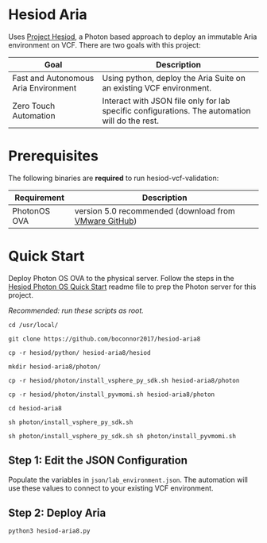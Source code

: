 # Hesiod Aria
Uses [Project Hesiod](https://github.com/boconnor2017/hesiod), a Photon based approach to deploy an immutable Aria environment on VCF. There are two goals with this project:

| Goal | Description |
|------|-------------|
| Fast and Autonomous Aria Environment | Using python, deploy the Aria Suite on an existing VCF environment. |
| Zero Touch Automation | Interact with JSON file only for lab specific configurations. The automation will do the rest. |


# Prerequisites
The following binaries are **required** to run hesiod-vcf-validation:

| Requirement | Description |
|-------------|-------------|
| PhotonOS OVA | version 5.0 recommended (download from [VMware GitHub](https://vmware.github.io/photon/)) |

# Quick Start
Deploy Photon OS OVA to the physical server. Follow the steps in the [Hesiod Photon OS Quick Start](https://github.com/boconnor2017/hesiod/blob/main/photon/readme.md) readme file to prep the Photon server for this project. 

*Recommended: run these scripts as root.*
```
cd /usr/local/
```
```
git clone https://github.com/boconnor2017/hesiod-aria8
```
```
cp -r hesiod/python/ hesiod-aria8/hesiod
```
```
mkdir hesiod-aria8/photon/
```
```
cp -r hesiod/photon/install_vsphere_py_sdk.sh hesiod-aria8/photon
```
```
cp -r hesiod/photon/install_pyvmomi.sh hesiod-aria8/photon
```
```
cd hesiod-aria8
```
```
sh photon/install_vsphere_py_sdk.sh
```
```
sh photon/install_vsphere_py_sdk.sh sh photon/install_pyvmomi.sh
```

## Step 1: Edit the JSON Configuration 
Populate the variables in `json/lab_environment.json`. The automation will use these values to connect to your existing VCF environment. 

## Step 2: Deploy Aria
```
python3 hesiod-aria8.py
```